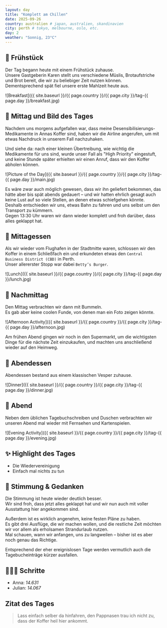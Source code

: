 ```yaml
---
layout: day
title: "Komplett am Chillen" 
date: 2025-09-26
country: australien # japan, australien, skandinavien
city: perth # tokyo, melbourne, oslo, etc.
day: 2
weather: "Sonnig, 23°C"
---
```


## 🥐 Frühstück

Der Tag begann heute mit einem Frühstück zuhause.  
Unsere Gastgeberin Karen stellt uns verschiedene Müslis, Brotaufstriche und Brot bereit, die wir zu beliebiger Zeit nutzen können.  
Dementsprechend spät fiel unsere erste Mahlzeit heute aus.  

![Breakfast]({{ site.baseurl }}/{{ page.country }}/{{ page.city }}/tag-{{ page.day }}/breakfast.jpg)

## 🌇 Mittag und Bild des Tages

Nachdem uns morgens aufgefallen war, dass meine Desensibilisierungs-Medikamente in Annas Koffer sind, haben wir die Airline angerufen, um mit etwas Nachdruck in unserem Fall nachzuhaken.  

Und siehe da: nach einer kleinen Übertreibung, wie wichtig die Medikamente für uns sind, wurde unser Fall als "High Priority" eingestuft, und keine Stunde später erhielten wir einen Anruf, dass wir den Koffer abholen können.  

![Picture of the Day]({{ site.baseurl }}/{{ page.country }}/{{ page.city }}/tag-{{ page.day }}/main.jpg)

Es wäre zwar auch möglich gewesen, dass wir ihn geliefert bekommen, das hätte aber bis spät abends gedauert – und wir hatten ehrlich gesagt auch keine Lust auf so viele Stellen, an denen etwas schiefgehen könnte.  
Deshalb entschieden wir uns, etwas Bahn zu fahren und uns selbst um den Transport zu kümmern.  
Gegen 13:30 Uhr waren wir dann wieder komplett und froh darüber, dass alles geklappt hat.  

## 🍣 Mittagessen

Als wir wieder vom Flughafen in der Stadtmitte waren, schlossen wir den Koffer in einem Schließfach ein und erkundeten etwas den `Central Business District (CBD)` in Perth.  
Unser allererster Stopp war dabei `Betty’s Burger`.  

![Lunch]({{ site.baseurl }}/{{ page.country }}/{{ page.city }}/tag-{{ page.day }}/lunch.jpg)

## 🌆 Nachmittag

Den Mittag verbrachten wir dann mit Bummeln.  
Es gab aber keine coolen Funde, von denen man ein Foto zeigen könnte.  

![Afternoon Activity]({{ site.baseurl }}/{{ page.country }}/{{ page.city }}/tag-{{ page.day }}/afternoon.jpg)

Am frühen Abend gingen wir noch in den Supermarkt, um die wichtigsten Dinge für die nächste Zeit einzukaufen, und machten uns anschließend wieder auf den Heimweg.  

## 🍜 Abendessen

Abendessen bestand aus einem klassischen Vesper zuhause.  

![Dinner]({{ site.baseurl }}/{{ page.country }}/{{ page.city }}/tag-{{ page.day }}/dinner.jpg)

## 🌙 Abend

Neben dem üblichen Tagebuchschreiben und Duschen verbrachten wir unseren Abend mal wieder mit Fernsehen und Kartenspielen.  

![Evening Activity]({{ site.baseurl }}/{{ page.country }}/{{ page.city }}/tag-{{ page.day }}/evening.jpg)

## ✨ Highlight des Tages

- Die Wiedervereinigung  
- Einfach mal nichts zu tun  

## 💭 Stimmung & Gedanken

Die Stimmung ist heute wieder deutlich besser.  
Wir sind froh, dass jetzt alles geklappt hat und wir nun auch mit voller Ausstattung hier angekommen sind.  

Außerdem ist es wirklich angenehm, keine festen Pläne zu haben.  
Es gibt drei Ausflüge, die wir machen wollen, und die restliche Zeit möchten wir vor allem als erholsamen Strandurlaub nutzen.  
Mal schauen, wann wir anfangen, uns zu langweilen – bisher ist es aber noch genau das Richtige.  

Entsprechend der eher ereignislosen Tage werden vermutlich auch die Tagebucheinträge kürzer ausfallen.  

## 🏃🏽‍♀️ Schritte

- Anna: _14.631_  
- Julian: _14.067_  

## Zitat des Tages

> Lass einfach selber da hinfahren, den Pappnasen trau ich nicht zu, dass der Koffer heil hier ankommt.
